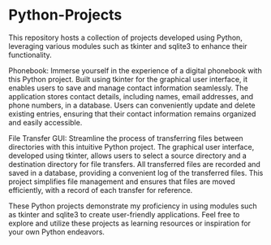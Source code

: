 # Python-Projects
This repository hosts a collection of projects developed using Python, leveraging various modules such as tkinter and sqlite3 to enhance their functionality.

Phonebook:
Immerse yourself in the experience of a digital phonebook with this Python project. Built using tkinter for the graphical user interface, it enables users to save and manage contact information seamlessly. The application stores contact details, including names, email addresses, and phone numbers, in a database. Users can conveniently update and delete existing entries, ensuring that their contact information remains organized and easily accessible.

File Transfer GUI:
Streamline the process of transferring files between directories with this intuitive Python project. The graphical user interface, developed using tkinter, allows users to select a source directory and a destination directory for file transfers. All transferred files are recorded and saved in a database, providing a convenient log of the transferred files. This project simplifies file management and ensures that files are moved efficiently, with a record of each transfer for reference.

These Python projects demonstrate my proficiency in using modules such as tkinter and sqlite3 to create user-friendly applications. Feel free to explore and utilize these projects as learning resources or inspiration for your own Python endeavors.
